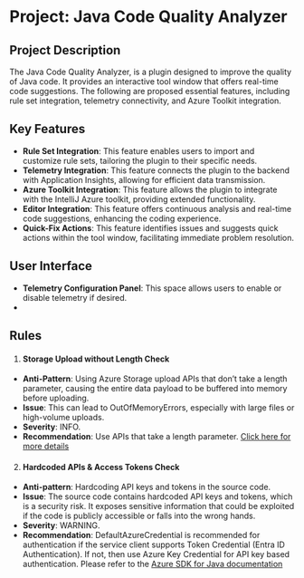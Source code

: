 # Project: Java Code Quality Analyzer

## Project Description
The Java Code Quality Analyzer, is a plugin designed to improve the quality of Java code. It provides an interactive tool window that offers real-time code suggestions. The following are proposed essential features, including rule set integration, telemetry connectivity, and Azure Toolkit integration.

## Key Features

- **Rule Set Integration**: This feature enables users to import and customize rule sets, tailoring the plugin to their specific needs.
- **Telemetry Integration**: This feature connects the plugin to the backend with Application Insights, allowing for efficient data transmission.
- **Azure Toolkit Integration**: This feature allows the plugin to integrate with the IntelliJ Azure toolkit, providing extended functionality.
- **Editor Integration**: This feature offers continuous analysis and real-time code suggestions, enhancing the coding experience.
- **Quick-Fix Actions**: This feature identifies issues and suggests quick actions within the tool window, facilitating immediate problem resolution.

## User Interface
- **Telemetry Configuration Panel**: This space allows users to enable or disable telemetry if desired.
- 
## Rules
1. #### Storage Upload without Length Check
- **Anti-Pattern**: Using Azure Storage upload APIs that don’t take a length parameter, causing the entire data payload to be buffered into memory before uploading.
- **Issue**: This can lead to OutOfMemoryErrors, especially with large files or high-volume uploads.
- **Severity**: INFO. 
- **Recommendation**: Use APIs that take a length parameter. [Click here for more details](https://learn.microsoft.com/en-us/azure/storage/blobs/storage-blob-upload-java)


2. #### Hardcoded APIs & Access Tokens Check
- **Anti-pattern**: Hardcoding API keys and tokens in the source code.
- **Issue**: The source code contains hardcoded API keys and tokens, which is a security risk. It exposes sensitive information that could be exploited if the code is publicly accessible or falls into the wrong hands.
- **Severity**: WARNING.
- **Recommendation**: DefaultAzureCredential is recommended for authentication if the service client supports Token Credential (Entra ID Authentication). If not, then use Azure Key Credential for API key based authentication. Please refer to the [Azure SDK for Java documentation](https://learn.microsoft.com/en-us/java/api/com.azure.identity.defaultazurecredential?view=azure-java-stable)
